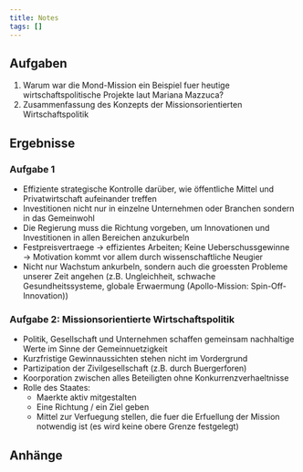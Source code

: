 ```yaml
---
title: Notes
tags: []
---
```


## Aufgaben

1. Warum war die Mond-Mission ein Beispiel fuer heutige wirtschaftspolitische Projekte laut Mariana Mazzuca?
2. Zusammenfassung des Konzepts der Missionsorientierten Wirtschaftspolitik

## Ergebnisse

### Aufgabe 1

- Effiziente strategische Kontrolle darüber, wie öffentliche Mittel und Privatwirtschaft aufeinander treffen
- Investitionen nicht nur in einzelne Unternehmen oder Branchen sondern in das Gemeinwohl
- Die Regierung muss die Richtung vorgeben, um Innovationen und Investitionen in allen Bereichen anzukurbeln
- Festpreisvertraege → effizientes Arbeiten; Keine Ueberschussgewinne → Motivation kommt vor allem durch wissenschaftliche Neugier
- Nicht nur Wachstum ankurbeln, sondern auch die groessten Probleme unserer Zeit angehen (z.B. Ungleichheit, schwache Gesundheitssysteme, globale Erwaermung (Apollo-Mission: Spin-Off-Innovation))

### Aufgabe 2: Missionsorientierte Wirtschaftspolitik

- Politik, Gesellschaft und Unternehmen schaffen gemeinsam nachhaltige Werte im Sinne der Gemeinnuetzigkeit
- Kurzfristige Gewinnaussichten stehen nicht im Vordergrund
- Partizipation der Zivilgesellschaft (z.B. durch Buergerforen)
- Koorporation zwischen alles Beteiligten ohne Konkurrenzverhaeltnisse
- Rolle des Staates:
	- Maerkte aktiv mitgestalten
	- Eine Richtung / ein Ziel geben
	- Mittel zur Verfuegung stellen, die fuer die Erfuellung der Mission notwendig ist (es wird keine obere Grenze festgelegt)

## Anhänge